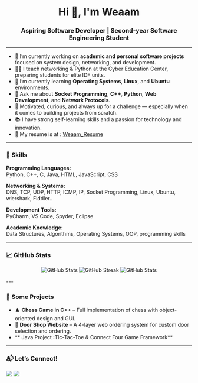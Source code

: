  
<h1 align="center">Hi 👋, I'm Weaam</h1>
<h3 align="center">Aspiring Software Developer | Second-year Software Engineering Student</h3>

---

- 🔭 I’m currently working on **academic and personal software projects** focused on system design, networking, and development.
- 👨‍🏫 I teach networking & Python at the Cyber Education Center, preparing students for elite IDF units.
- 🌱 I’m currently learning **Operating Systems**, **Linux**, and **Ubuntu** environments.
- 💬 Ask me about **Socket Programming**, **C++**, **Python**, **Web Development**, and **Network Protocols**.
- 🚀 Motivated, curious, and always up for a challenge — especially when it comes to building projects from scratch.
- 📚 I have strong self-learning skills and a passion for technology and innovation.
- 📂 My resume is at : [Weaam_Resume](file:///C:/Users/Weaam%20Asad/Downloads/WeaamAsadResume1.pdf)

---

### 🚀 Skills

**Programming Languages:**  
Python, C++, C, Java, HTML, JavaScript, CSS

**Networking & Systems:**  
DNS, TCP, UDP, HTTP, ICMP, IP, Socket Programming, Linux, Ubuntu, wiershark, Fiddler..

**Development Tools:**  
PyCharm, VS Code, Spyder, Eclipse

**Academic Knowledge:**  
Data Structures, Algorithms, Operating Systems, OOP, programming skills

---

### 📈 GitHub Stats
<p align="center">
  <img src="https://github-readme-stats.vercel.app/api?username=weaamasad9&show_icons=true&theme=radical" alt="GitHub Stats" />
  <img src="https://github-readme-streak-stats.herokuapp.com/?user=weaamasad9&theme=radical" alt="GitHub Streak" />
  <img src="https://github-readme-stats.vercel.app/api/top-langs/?username=weaamasad9&layout=compact&theme=radical" alt="GitHub Stats" />
</p>
---

### 📌 Some Projects

- ♟️ **Chess Game in C++** – Full implementation of chess with object-oriented design and GUI.
- 🛒 **Door Shop Website** – A 4-layer web ordering system for custom door selection and ordering.
- ** Java Project :Tic-Tac-Toe & Connect Four Game Framework** 

---

### 📬 Let’s Connect!

<a href="mailto:weaamasad9@gmail.com"><img src="https://img.shields.io/badge/Gmail-D14836?style=for-the-badge&logo=gmail&logoColor=white"></a>
<a href="https://www.linkedin.com" target="blank"><img src="https://img.shields.io/badge/LinkedIn-0077B5?style=for-the-badge&logo=linkedin&logoColor=white"></a>

